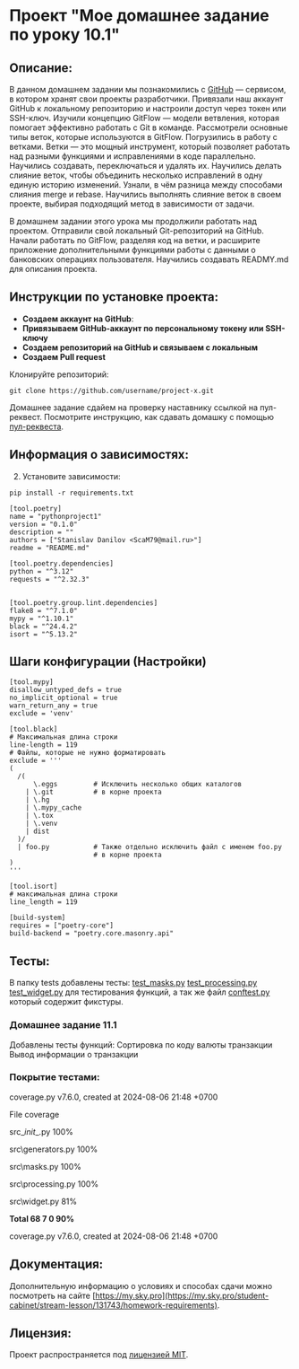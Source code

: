 # Проект "Мое домашнее задание по уроку 10.1"

## Описание:
В данном домашнем задании мы познакомились с [GitHub](https://github.com) — сервисом, в котором хранят свои проекты разработчики. Привязали наш аккаунт GitHub к локальному репозиторию и настроили доступ через токен или SSH-ключ.
Изучили концепцию GitFlow — модели ветвления, которая помогает эффективно работать с Git в команде. Рассмотрели основные типы веток, которые используются в GitFlow.
Погрузились в работу с ветками. Ветки — это мощный инструмент, который позволяет работать над разными функциями и исправлениями в коде параллельно. Научились создавать, переключаться и удалять их.
Научились делать слияние веток, чтобы объединить несколько исправлений в одну единую историю изменений. Узнали, в чём разница между способами слияния 
merge и rebase. Научились выполнять слияние веток в своем проекте, выбирая подходящий метод в зависимости от задачи.

В домашнем задании этого урока мы продолжили работать над проектом. Отправили свой локальный Git-репозиторий на GitHub. Начали работать по GitFlow, разделяя код на ветки, 
и расширите приложение дополнительными функциями работы с данными о банковских операциях пользователя. Научились создавать READMY.md для описания проекта.

## Инструкции по установке проекта:
- **Создаем аккаунт на GitHub**:
- **Привязываем GitHub-аккаунт по персональному токену или SSH-ключу**
- **Создаем репозиторий на GitHub и связываем с локальным**
- **Создаем Pull request**

Клонируйте репозиторий:
```
git clone https://github.com/username/project-x.git
```

Домашнее задание сдайем на проверку наставнику ссылкой на пул-реквест.
Посмотрите инструкцию, как сдавать домашку с помощью [пул-реквеста](https://my.sky.pro/student-cabinet/stream-lesson/131743/homework-requirements).

## Информация о зависимостях:

2. Установите зависимости:
```
pip install -r requirements.txt
```
```
[tool.poetry]
name = "pythonproject1"
version = "0.1.0"
description = ""
authors = ["Stanislav Danilov <ScaM79@mail.ru>"]
readme = "README.md"

[tool.poetry.dependencies]
python = "^3.12"
requests = "^2.32.3"


[tool.poetry.group.lint.dependencies]
flake8 = "^7.1.0"
mypy = "^1.10.1"
black = "^24.4.2"
isort = "^5.13.2"
```

## Шаги конфигурации (Настройки)

```
[tool.mypy]
disallow_untyped_defs = true
no_implicit_optional = true
warn_return_any = true
exclude = 'venv'

[tool.black]
# Максимальная длина строки
line-length = 119
# Файлы, которые не нужно форматировать
exclude = '''
(
  /(
      \.eggs         # Исключить несколько общих каталогов
    | \.git          # в корне проекта
    | \.hg
    | \.mypy_cache
    | \.tox
    | \.venv
    | dist
  )/
  | foo.py           # Также отдельно исключить файл с именем foo.py
                     # в корне проекта
)
'''

[tool.isort]
# максимальная длина строки
line_length = 119

[build-system]
requires = ["poetry-core"]
build-backend = "poetry.core.masonry.api"
```
## Тесты:
В папку tests добавлены тесты:
[test_masks.py](tests%2Ftest_masks.py)
[test_processing.py](tests%2Ftest_processing.py)
[test_widget.py](tests%2Ftest_widget.py)
для тестирования функций, а так же файл [conftest.py](tests%2Fconftest.py)
который содержит фикстуры.

### Домашнее задание 11.1
Добавлены тесты функций:
Сортировка по коду валюты транзакции
Вывод информации о транзакции

### Покрытие тестами:

coverage.py v7.6.0, created at 2024-08-06 21:48 +0700

File	            coverage

src\__init__.py	    100%

src\generators.py	100%

src\masks.py	    100%

src\processing.py	100%

src\widget.py	    81%

**Total	68	7	0	90%**

coverage.py v7.6.0, created at 2024-08-06 21:48 +0700

## Документация:
Дополнительную информацию о условиях и способах сдачи можно посмотреть на сайте [https://my.sky.pro](https://my.sky.pro/student-cabinet/stream-lesson/131743/homework-requirements).

## Лицензия:
Проект распространяется под [лицензией MIT](LICENSE).